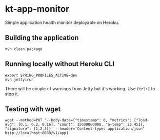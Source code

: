 # kt-app-monitor
Simple application health monitor deployable on Heroku.

## Building the application
```
mvn clean package
```

## Running locally without Heroku CLI
```
export SPRING_PROFILES_ACTIVE=dev
mvn jetty:run
```
There will be couple of warnings from Jetty but it's working. Use `Ctrl+C` to stop it.

## Testing with wget
```
wget --method=PUT '--body-data={"timestamp": 0, "metrics": {"load-avg": [0.1, 0.2, 0.16], "count": 15000000000, "a-temp": 23.451}, "signature": [1,2,3]}' --header='Content-type: application/json' http://localhost:8080/v1/app1
```